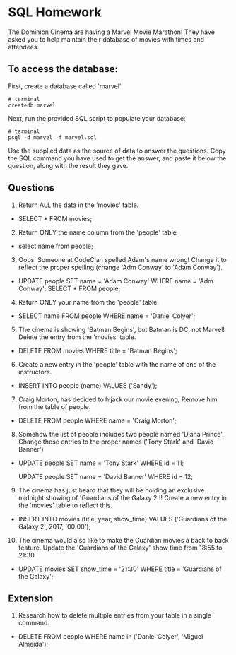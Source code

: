 # SQL Homework

The Dominion Cinema are having a Marvel Movie Marathon! They have asked you to help maintain their database of movies with times and attendees.

## To access the database:

First, create a database called 'marvel'

```
# terminal
createdb marvel
```

Next, run the provided SQL script to populate your database:

```
# terminal
psql -d marvel -f marvel.sql
```

Use the supplied data as the source of data to answer the questions.  Copy the SQL command you have used to get the answer, and paste it below the question, along with the result they gave.

## Questions

1. Return ALL the data in the 'movies' table.
  - SELECT * FROM movies;

2. Return ONLY the name column from the 'people' table
  - select name from people;

3. Oops! Someone at CodeClan spelled Adam's name wrong! Change it to reflect the proper spelling (change 'Adm Conway' to 'Adam Conway').
  - UPDATE people
    SET name = 'Adam Conway'
    WHERE name = 'Adm Conway';
    SELECT * FROM people;

4. Return ONLY your name from the 'people' table.
  - SELECT name FROM people WHERE name = 'Daniel Colyer';

5. The cinema is showing 'Batman Begins', but Batman is DC, not Marvel! Delete the entry from the 'movies' table.
  - DELETE FROM movies WHERE title = 'Batman Begins';

6. Create a new entry in the 'people' table with the name of one of the instructors.
  - INSERT INTO people (name) VALUES ('Sandy');

7. Craig Morton, has decided to hijack our movie evening, Remove him from the table of people.
  - DELETE FROM people WHERE name = 'Craig Morton';

8. Somehow the list of people includes two people named 'Diana Prince'. Change these entries to the proper names ('Tony Stark' and 'David Banner')
  - UPDATE people
    SET name = 'Tony Stark'
    WHERE id = 11;

    UPDATE people
    SET name = 'David Banner'
    WHERE id = 12;

9. The cinema has just heard that they will be holding an exclusive midnight showing of 'Guardians of the Galaxy 2'!! Create a new entry in the 'movies' table to reflect this.
  - INSERT INTO movies (title, year, show_time) VALUES ('Guardians of the Galaxy 2', 2017, '00:00');

10. The cinema would also like to make the Guardian movies a back to back feature. Update the 'Guardians of the Galaxy' show time from 18:55 to 21:30
  - UPDATE movies
    SET show_time = '21:30'
    WHERE title = 'Guardians of the Galaxy';

## Extension

1. Research how to delete multiple entries from your table in a single command.
  - DELETE FROM people
    WHERE name in ('Daniel Colyer', 'Miguel Almeida');
